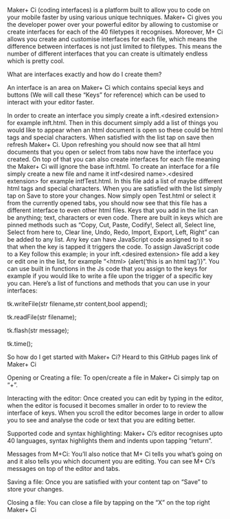 Maker+ Ci (coding interfaces) is a platform built to allow you to code on your mobile faster by using various unique techniques. Maker+ Ci gives you the developer power over your powerful editor by allowing to customise or create interfaces for each of the 40 filetypes it recognises. Moreover, M+ Ci allows you create and customise interfaces for each file, which means the difference between interfaces is not just limited to filetypes. This means the number of different interfaces that you can create is ultimately endless which is pretty cool.

What are interfaces exactly and how do I create them?

An interface is an area on Maker+ Ci which contains special keys and buttons (We will call these “Keys” for reference) which can be used to interact with your editor faster.

In order to create an interface you simply create a inft.\<desired extension\> for example inft.html. Then in this document simply add a list of things you would like to appear when an html document is open so these could be html tags and special characters. When satisfied with the list tap on save then refresh Maker+ Ci. Upon refreshing you should now see that all html documents that you open or select from tabs now have the interface you created. On top of that you can also create interfaces for each file meaning the Maker+ Ci will ignore the base inft.html. To create an interface for a file simply create a new file and name it intf\<desired name\>.\<desired extension\> for example intfTest.html. In this file add a list of maybe different html tags and special characters. When you are satisfied with the list simply tap on Save to store your changes. Now simply open Test.html or select it from the currently opened tabs, you should now see that this file has a different interface to even other html files.
Keys that you add in the list can be anything; text, characters or even code. There are built in keys which are pinned methods such as “Copy, Cut, Paste, Codify!, Select all, Select line, Select from here to, Clear line, Undo, Redo, Import, Export, Left, Right” can be added to any list. Any key can have JavaScript code assigned to it so that when the key is tapped it triggers the code. To assign JavaScript code to a Key follow this example; in your inft.\<desired extension\> file add a key or edit one in the list, for example “\<html\> {alert(‘this is an html tag’)}”. You can use built in functions in the Js code that you assign to the keys for example if you would like to write a file upon the trigger of a specific key you can. Here’s a list of functions and methods that you can use in your interfaces:

tk.writeFile(str filename,str content,bool append);

tk.readFile(str filename);

tk.flash(str message);

tk.time();

So how do I get started with Maker+ Ci?
Heard to this GitHub pages link of Maker+ Ci

Opening or Creating a file:
To open/create a file in Maker+ Ci simply tap on “+”.

Interacting with the editor:
Once created you can edit by typing in the editor, when the editor is focused it becomes smaller in order to to review the interface of keys. When you scroll the editor becomes large in order to allow you to see and analyse the code or text that you are editing better.

Supported code and syntax highlighting:
Maker+ Ci’s editor recognises upto 40 languages, syntax highlights them and indents upon tapping “return”.

Messages from M+Ci:
You’ll also notice that M+ Ci tells you what’s going on and it also tells you which document you are editing. You can see M+ Ci’s messages on top of the editor and tabs.

Saving a file:
Once you are satisfied with your content tap on “Save” to store your changes.

Closing a file:
You can close a file by tapping on the “X” on the top right Maker+ Ci
